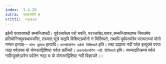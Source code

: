 ```yaml
---
index:  3.4.20
sutra:  परावरयोगे च
vritti:  nyasa
---
```


इहेमौ परावरशब्दौ सम्बन्धिशब्दौ। पूर्वञ्चापेक्ष्य परो भवति, परञ्चापेक्ष्.यावरः,सम्बन्धिशब्दाश्च नियतमेव प्रतियोगिनमुपस्थापयन्ति, तस्मात् सूत्रे यद्यपि विशिष्टप्रयोगो न मिर्दिश्यते, तथापि पूर्वपरयोरेव परावराभ्यां योगो गम्यत इत्याह-- `परेण पूर्वस्य` इत्यादि। `परनदीयोगेन पर्वतो विशिष्यते` इति। तथा ह्यप्राप्य नदीं पर्वत इत्युक्ते परया नद्या पर्वतस्य यो योगस्तद्विशिष्टः पर्वतः प्रतीयते। `अवरपर्वतयोगेन नदी विशिष्यते` इवि। यस्मादतिक्रम्य पर्वतं नदीत्युक्तेऽवरेण पर्वतेन नद्या च यो योगस्तद्विशिष्ट नदी विज्ञायते।।

